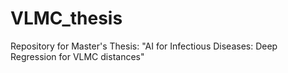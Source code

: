 # VLMC_thesis
Repository for Master's Thesis: "AI for Infectious Diseases: Deep Regression for VLMC distances"
